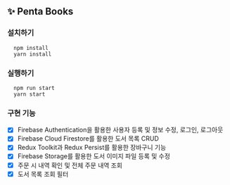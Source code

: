 ## ✨ Penta Books

### 설치하기

```text
  npm install
  yarn install
```

### 실행하기

```text
  npm run start
  yarn start
```

### 구현 기능

- [x] Firebase Authentication을 활용한 사용자 등록 및 정보 수정, 로그인, 로그아웃
- [x] Firebase Cloud Firestore를 활용한 도서 목록 CRUD
- [x] Redux Toolkit과 Redux Persist를 활용한 장바구니 기능
- [x] Firebase Storage를 활용한 도서 이미지 파일 등록 및 수정
- [x] 주문 시 내역 확인 및 전체 주문 내역 조회
- [x] 도서 목록 조회 필터

